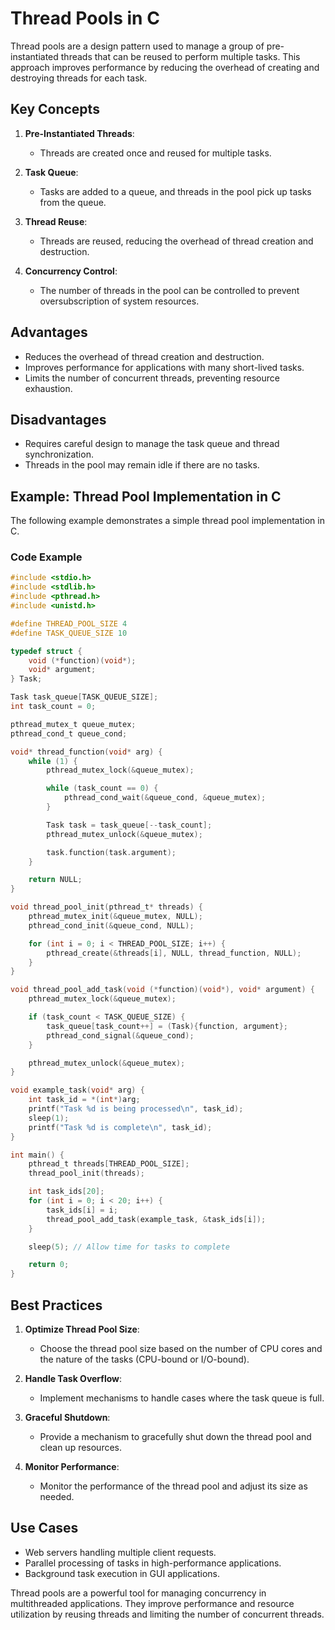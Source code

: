 # Thread Pools in C

Thread pools are a design pattern used to manage a group of pre-instantiated threads that can be reused to perform multiple tasks. This approach improves performance by reducing the overhead of creating and destroying threads for each task.

## Key Concepts

1. **Pre-Instantiated Threads**:
   - Threads are created once and reused for multiple tasks.

2. **Task Queue**:
   - Tasks are added to a queue, and threads in the pool pick up tasks from the queue.

3. **Thread Reuse**:
   - Threads are reused, reducing the overhead of thread creation and destruction.

4. **Concurrency Control**:
   - The number of threads in the pool can be controlled to prevent oversubscription of system resources.

## Advantages

- Reduces the overhead of thread creation and destruction.
- Improves performance for applications with many short-lived tasks.
- Limits the number of concurrent threads, preventing resource exhaustion.

## Disadvantages

- Requires careful design to manage the task queue and thread synchronization.
- Threads in the pool may remain idle if there are no tasks.

## Example: Thread Pool Implementation in C

The following example demonstrates a simple thread pool implementation in C.

### Code Example

```c
#include <stdio.h>
#include <stdlib.h>
#include <pthread.h>
#include <unistd.h>

#define THREAD_POOL_SIZE 4
#define TASK_QUEUE_SIZE 10

typedef struct {
    void (*function)(void*);
    void* argument;
} Task;

Task task_queue[TASK_QUEUE_SIZE];
int task_count = 0;

pthread_mutex_t queue_mutex;
pthread_cond_t queue_cond;

void* thread_function(void* arg) {
    while (1) {
        pthread_mutex_lock(&queue_mutex);

        while (task_count == 0) {
            pthread_cond_wait(&queue_cond, &queue_mutex);
        }

        Task task = task_queue[--task_count];
        pthread_mutex_unlock(&queue_mutex);

        task.function(task.argument);
    }

    return NULL;
}

void thread_pool_init(pthread_t* threads) {
    pthread_mutex_init(&queue_mutex, NULL);
    pthread_cond_init(&queue_cond, NULL);

    for (int i = 0; i < THREAD_POOL_SIZE; i++) {
        pthread_create(&threads[i], NULL, thread_function, NULL);
    }
}

void thread_pool_add_task(void (*function)(void*), void* argument) {
    pthread_mutex_lock(&queue_mutex);

    if (task_count < TASK_QUEUE_SIZE) {
        task_queue[task_count++] = (Task){function, argument};
        pthread_cond_signal(&queue_cond);
    }

    pthread_mutex_unlock(&queue_mutex);
}

void example_task(void* arg) {
    int task_id = *(int*)arg;
    printf("Task %d is being processed\n", task_id);
    sleep(1);
    printf("Task %d is complete\n", task_id);
}

int main() {
    pthread_t threads[THREAD_POOL_SIZE];
    thread_pool_init(threads);

    int task_ids[20];
    for (int i = 0; i < 20; i++) {
        task_ids[i] = i;
        thread_pool_add_task(example_task, &task_ids[i]);
    }

    sleep(5); // Allow time for tasks to complete

    return 0;
}
```

## Best Practices

1. **Optimize Thread Pool Size**:
   - Choose the thread pool size based on the number of CPU cores and the nature of the tasks (CPU-bound or I/O-bound).

2. **Handle Task Overflow**:
   - Implement mechanisms to handle cases where the task queue is full.

3. **Graceful Shutdown**:
   - Provide a mechanism to gracefully shut down the thread pool and clean up resources.

4. **Monitor Performance**:
   - Monitor the performance of the thread pool and adjust its size as needed.

## Use Cases

- Web servers handling multiple client requests.
- Parallel processing of tasks in high-performance applications.
- Background task execution in GUI applications.

Thread pools are a powerful tool for managing concurrency in multithreaded applications. They improve performance and resource utilization by reusing threads and limiting the number of concurrent threads.